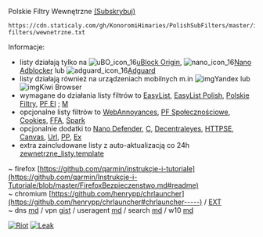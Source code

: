 Polskie Filtry Wewnętrzne [(Subskrybuj)](https://adguardteam.github.io/AnonymousRedirect/redirect.html?url=https://subscribe.adblockplus.org/?location=https://cdn.staticaly.com/gh/KonoromiHimaries/PolishSubFilters/master/internal-filters/wewnetrzne.txt&title=Polskie%20Filtry%20Wewnętrzne)
```
https://cdn.staticaly.com/gh/KonoromiHimaries/PolishSubFilters/master/internal-filters/wewnetrzne.txt
```

Informacje:

- listy działają tylko na ![uBO_icon_16](https://user-images.githubusercontent.com/22258847/58104215-675c2d00-7bb2-11e9-9ef7-53bd5d32139c.png)[uBlock Origin](https://github.com/gorhill/uBlock/releases), ![nano_icon_16](https://user-images.githubusercontent.com/22258847/58104236-7347ef00-7bb2-11e9-86c3-7f1646118e7e.png)[Nano Adblocker](https://github.com/NanoAdblocker/NanoCore/releases) lub ![adguard_icon_16](https://user-images.githubusercontent.com/22258847/58104254-7d69ed80-7bb2-11e9-989b-a0a73db4d808.png)[Adguard](https://github.com/AdguardTeam)
- listy działają również na urządzeniach mobilnych m.in ![img](https://user-images.githubusercontent.com/5884000/63644488-57d90c80-c6ea-11e9-82fe-b83ad3461557.png)Yandex lub ![img](https://user-images.githubusercontent.com/5884000/63644438-59560500-c6e9-11e9-8089-695a781bc095.png)Kiwi Browser
- wymagane do działania listy filtrów to [EasyList](https://subscribe.adblockplus.org/?location=https://easylist.to/easylist/easylist.txt&title=EasyList), [EasyList Polish](https://subscribe.adblockplus.org/?location=https://easylist-downloads.adblockplus.org/easylistpolish.txt&title=EasyList%20Polish), [Polskie Filtry](https://subscribe.adblockplus.org/?location=https://raw.githubusercontent.com/MajkiIT/polish-ads-filter/master/polish-adblock-filters/adblock.txt&title=Official%20Polish%20filters%20for%20AdBlock,%20uBlock%20Origin%20and%20AdGuard), [PF EI](https://subscribe.adblockplus.org/?location=https://cdn.statically.io/gh/PolishFiltersTeam/PolishAnnoyanceFilters/master/PPB.txt&title=Polskie%20Filtry%20Elementów%20Irytujących) ; [M](https://polishannoyancefilters.netlify.com/modules/)
- opcjonalne listy filtrów to [WebAnnoyances](https://subscribe.adblockplus.org/?location=https://cdn.staticaly.com/gh/yourduskquibbles/webannoyances/master/ultralist.txt&title=Web%20Annoyances%20Ultralist), [PF Społecznościowe](https://subscribe.adblockplus.org/?location=https://cdn.staticaly.com/gh/MajkiIT/polish-ads-filter/master/adblock_social_filters/adblock_social_list.txt&title=Polskie%20Filtry%20Społecznościowe), [Cookies](https://subscribe.adblockplus.org/?location=https://www.i-dont-care-about-cookies.eu/abp/&title=I%20dont%20care%20about%20cookies), [FFA](https://subscribe.adblockplus.org/?location=https://cdn.statically.io/gh/bogachenko/fuckfuckadblock/master/fuckfuckadblock.txt&title=Fuck%20Fuckadblock), [Spark](https://subscribe.adblockplus.org/?location=https://cdn.statically.io/gh/EnergizedProtection/block/master/spark/formats/filter&title=Energized%20Spark%20Protection)
- opcjonalnie dodatki to [Nano Defender](https://github.com/KonoromiHimaries/PolishSubFilters/blob/master/note/nano_defender.md#readme), [C](https://github.com/PolishFiltersTeam/PolishCookieConsent#polska-ciasteczkowa-zgoda), [Decentraleyes](https://decentraleyes.org/), [HTTPSE](https://www.eff.org/https-everywhere), [Canvas](https://add0n.com/canvas-fingerprint-blocker.html), [Url](https://gitlab.com/KevinRoebert/ClearUrls/tree/master#readme), [PP](https://github.com/cowlicks/privacypossum#readme), [Ex](https://gbhackers.com/css-exfil-vulnerability/)
- extra zaincludowane listy z auto-aktualizacją co 24h [zewnetrzne_listy.template](https://github.com/KonoromiHimaries/PolishSubFilters/blob/master/templates/zewnetrzne_listy.template)

~ firefox [https://github.com/qarmin/instrukcje-i-tutoriale](https://github.com/qarmin/Instrukcje-i-Tutoriale/blob/master/FirefoxBezpieczenstwo.md#readme) </br>
~ chromium [https://github.com/henrypp/chrlauncher](https://github.com/henrypp/chrlauncher#chrlauncher-----) / [EXT](https://github.com/NeverDecaf/chromium-web-store#chromium-web-store) </br>
~ dns [md](https://github.com/KonoromiHimaries/PolishSubFilters/blob/master/note/dns-serv.md#readme) / vpn [gist](https://gist.github.com/joepie91/5a9909939e6ce7d09e29) / useragent [md](https://github.com/KonoromiHimaries/PolishSubFilters/blob/master/note/pp-media.md#readme) / search [md](https://github.com/KonoromiHimaries/PolishSubFilters/blob/master/note/search-serv.md#readme) / w10 [md](https://github.com/KonoromiHimaries/PolishSubFilters/blob/master/note/w10-servic.md#readme)

[![Riot](https://img.shields.io/badge/Riot-chat-brightgreen.svg)](https://riot.im/app/#/room/!IPhdjtOfWxVbiddKOo:matrix.org?via=matrix.org)
[![Leak](https://img.shields.io/badge/Leak-check-orange.svg)](https://browserleaks.com/)
